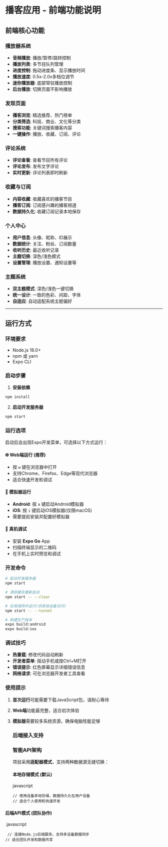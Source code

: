 #  播客应用 - 前端功能说明

##  前端核心功能

###  播放器系统
- **音频播放**: 播放/暂停/跳转控制
- **播放列表**: 多节目队列管理
- **进度控制**: 拖动进度条、显示播放时间
- **播放速度**: 0.5x-2.0x多档位调节
- **迷你播放器**: 底部常驻播放控制
- **后台播放**: 切换页面不影响播放

###  发现页面
- **播客浏览**: 精选推荐、热门榜单
- **分类筛选**: 科技、商业、文化等分类
- **搜索功能**: 关键词搜索播客内容
- **一键操作**: 播放、收藏、订阅、评论

###  评论系统
- **评论查看**: 查看节目所有评论
- **评论发布**: 发布文字评论
- **实时更新**: 评论列表即时刷新

###  收藏与订阅
- **内容收藏**: 收藏喜欢的播客节目
- **播客订阅**: 订阅感兴趣的播客频道
- **数据持久化**: 收藏订阅记录本地保存

###  个人中心
- **用户信息**: 头像、昵称、ID展示
- **数据统计**: 关注、粉丝、订阅数量
- **收听历史**: 最近收听记录
- **主题切换**: 深色/浅色模式
- **设置管理**: 播放设置、通知设置等

###  主题系统
- **双主题模式**: 深色/浅色一键切换
- **统一设计**: 一致的色彩、间距、字体
- **自适应**: 自动适配系统主题偏好

---

##  运行方式

### 环境要求
- Node.js 16.0+
- npm 或 yarn
- Expo CLI

### 启动步骤

1. **安装依赖**
```bash
npm install
```

2. **启动开发服务器**
```bash
npm start
```

### 运行选项

启动后会出现Expo开发菜单，可选择以下方式运行：

#### 🌐 **Web端运行** (推荐)
- 按 `w` 键在浏览器中打开
- 支持Chrome、Firefox、Edge等现代浏览器
- 适合快速开发和调试

#### 📱 **模拟器运行**
- **Android**: 按 `a` 键启动Android模拟器
- **iOS**: 按 `i` 键启动iOS模拟器(仅限macOS)
- 需要提前安装并配置好模拟器

#### 📲 **真机调试**
- 安装 **Expo Go** App
- 扫描终端显示的二维码
- 在手机上实时预览和调试

### 开发命令

```bash
# 启动开发服务器
npm start

# 清除缓存重新启动
npm start -- --clear

# 在局域网中运行(供其他设备访问)
npm start -- --tunnel

# 构建生产版本
expo build:android
expo build:ios
```

### 调试技巧

- **热重载**: 修改代码自动刷新
- **开发者菜单**: 摇动手机或按Ctrl+M打开
- **错误提示**: 红色屏幕显示详细错误信息
- **网络请求**: 可在浏览器开发者工具查看

### 使用提示

1. **首次运行**可能需要下载JavaScript包，请耐心等待

2. **Web端**功能最完整，适合初次体验

3. **模拟器**需要较多系统资源，确保电脑性能足够

   ### 后端接入支持

   ### 智能API架构

   项目采用**适配器模式**，支持两种数据源无缝切换：

   ####  本地存储模式 (默认)

   javascript

   ```
   // 使用设备本地存储，数据持久化在用户设备
   // 适合个人使用和快速开发
   ```

####        后端API模式 (团队协作)

​      javascript  

```
 // 连接Node.js后端服务，支持多设备数据同步
// 适合团队开发和数据共享
```